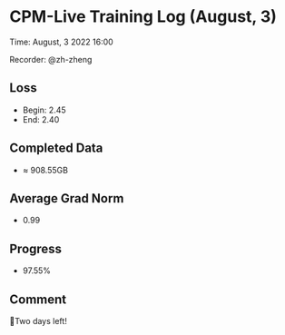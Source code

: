 
# CPM-Live Training Log (August, 3)

Time: August, 3 2022 16:00

Recorder: @zh-zheng

## Loss
- Begin: 2.45
- End: 2.40 
	
## Completed Data
- $\approx$ 908.55GB

## Average Grad Norm
- 0.99

## Progress
- 97.55%

## Comment

👀Two days left!
